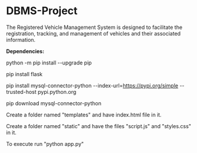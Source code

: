 # DBMS-Project
The Registered Vehicle Management System is designed to facilitate the registration, tracking, and management of vehicles and their associated information.


**Dependencies:**

python -m pip install --upgrade pip 

pip install flask

pip install mysql-connector-python --index-url=https://pypi.org/simple --trusted-host pypi.python.org

pip download mysql-connector-python

Create a folder named "templates" and have index.html file in it.

Create a folder named "static" and have the files "script.js" and "styles.css" in it.

To execute run "python app.py" 
